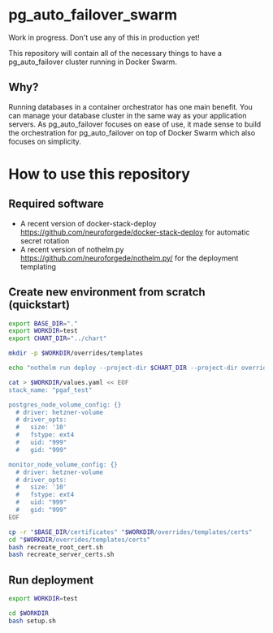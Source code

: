 # pg_auto_failover_swarm

Work in progress. Don't use any of this in production yet!

This repository will contain all of the necessary things to have a pg_auto_failover cluster running in Docker Swarm.

## Why?

Running databases in a container orchestrator has one main benefit. You can manage your database cluster in the same way as your application servers.
As pg_auto_failover focuses on ease of use, it made sense to build the orchestration for pg_auto_failover on top of Docker Swarm which also focuses
on simplicity.

# How to use this repository

## Required software

- A recent version of docker-stack-deploy https://github.com/neuroforgede/docker-stack-deploy for automatic secret rotation
- A recent version of nothelm.py https://github.com/neuroforgede/nothelm.py/ for the deployment templating

## Create new environment from scratch (quickstart)

```bash
export BASE_DIR="."
export WORKDIR=test
export CHART_DIR="../chart"

mkdir -p $WORKDIR/overrides/templates

echo "nothelm run deploy --project-dir $CHART_DIR --project-dir overrides -f values.yaml" > $WORKDIR/setup.sh

cat > $WORKDIR/values.yaml << EOF
stack_name: "pgaf_test"

postgres_node_volume_config: {}
  # driver: hetzner-volume
  # driver_opts:
  #   size: '10'
  #   fstype: ext4
  #   uid: "999"
  #   gid: "999"

monitor_node_volume_config: {}
  # driver: hetzner-volume
  # driver_opts:
  #   size: '10'
  #   fstype: ext4
  #   uid: "999"
  #   gid: "999"
EOF

cp -r "$BASE_DIR/certificates" "$WORKDIR/overrides/templates/certs"
cd "$WORKDIR/overrides/templates/certs"
bash recreate_root_cert.sh
bash recreate_server_certs.sh
```

## Run deployment

```bash
export WORKDIR=test

cd $WORKDIR
bash setup.sh
```